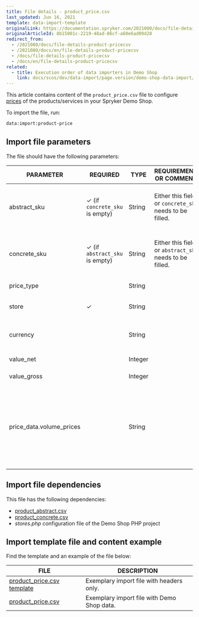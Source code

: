 ```yaml
---
title: File details - product_price.csv
last_updated: Jun 16, 2021
template: data-import-template
originalLink: https://documentation.spryker.com/2021080/docs/file-details-product-pricecsv
originalArticleId: 8b15001c-2219-48ad-86cf-a60e6ad09d28
redirect_from:
  - /2021080/docs/file-details-product-pricecsv
  - /2021080/docs/en/file-details-product-pricecsv
  - /docs/file-details-product-pricecsv
  - /docs/en/file-details-product-pricecsv
related:
  - title: Execution order of data importers in Demo Shop
    link: docs/scos/dev/data-import/page.version/demo-shop-data-import/execution-order-of-data-importers-in-demo-shop.html
---
```


This article contains content of the `product_price.csv` file to configure [prices](/docs/scos/user/features/{{page.version}}/prices-feature-overview/prices-feature-overview.html) of the products/services in your Spryker Demo Shop.

To import the file, run:

```bash
data:import:product-price
```

## Import file parameters

The file should have the following parameters:

| PARAMETER | REQUIRED | TYPE | REQUIREMENTS OR COMMENTS | DESCRIPTION |
| --- | --- | --- | --- | --- |
| abstract_sku | &check; (if `concrete_sku` is empty) | String | Either this field or `concrete_sku` needs to be filled. | SKU of the abstract product to which the price should apply. |
| concrete_sku | &check; (if `abstract_sku` is empty) | String | Either this field or `abstract_sku` needs to be filled. | SKU of the concrete product to which the price should apply. |
| price_type |  | String |  | Defines the price type. |
| store | &check; | String |  | Store to which this price should apply. |
| currency |  | String |  | Defines in which currency the price is. |
| value_net |  | Integer |  | Sets the net price. |
| value_gross |  | Integer |   | Sets the gross price. |
| price_data.volume_prices |  | String |  | Price data which can be used to define alternative prices, i.e volume prices, overwriting  the given net or gross price values. |


## Import file dependencies

This file has the following dependencies:

* [product_abstract.csv](/docs/scos/dev/data-import/{{page.version}}/data-import-categories/catalog-setup/products/file-details-product-abstract.csv.html)
* [product_concrete.csv](/docs/scos/dev/data-import/{{page.version}}/data-import-categories/catalog-setup/products/file-details-product-concrete.csv.html)
* *stores.php* configuration file of the Demo Shop PHP project

## Import template file and content example

Find the template and an example of the file below:

| FILE | DESCRIPTION |
| --- | --- |
| [product_price.csv template](https://spryker.s3.eu-central-1.amazonaws.com/docs/Developer+Guide/Back-End/Data+Manipulation/Data+Ingestion/Data+Import/Data+Import+Categories/Catalog+Setup/Pricing/Template+product_price.csv) | Exemplary import file with headers only. |
| [product_price.csv](https://spryker.s3.eu-central-1.amazonaws.com/docs/Developer+Guide/Back-End/Data+Manipulation/Data+Ingestion/Data+Import/Data+Import+Categories/Catalog+Setup/Pricing/product_price.csv) | Exemplary import file with Demo Shop data. |
